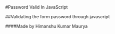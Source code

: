 #Password Valid In JavaScript

##Validating the form password through javascript

####Made by Himanshu Kumar Maurya
